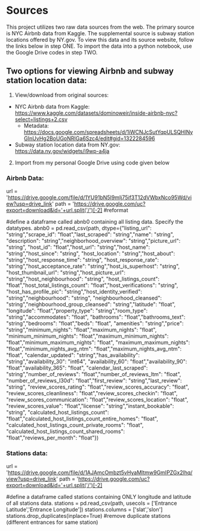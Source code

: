 # Sources
This project utilizes two raw data sources from the web. The primary source is NYC Airbnb data from Kaggle. The supplemental source is subway station locations offered by NY.gov. To view this data and its source website, follow the links below in step ONE. To import the data into a python notebook, use the Google Drive codes in step TWO.

## Two options for viewing Airbnb and subway station location data:
1. View/download from original sources:
  - NYC Airbnb data from Kaggle: https://www.kaggle.com/datasets/dominoweir/inside-airbnb-nyc?select=listings+2.csv
      - Metadata: https://docs.google.com/spreadsheets/d/1iWCNJcSutYqpULSQHlNyGInUvHg2BoUGoNRIGa6Szc4/edit#gid=1322284596
  - Subway station location data from NY.gov: https://data.ny.gov/widgets/i9wp-a4ja
2. Import from my personal Google Drive using code given below


### Airbnb Data:
url = 'https://drive.google.com/file/d/1YU91bN5I9mIj75if3T12dVWbxNco95Wd/view?usp=drive_link'
path = 'https://drive.google.com/uc?export=download&id='+url.split('/')[-2] #reformat

#define a dataframe called abnb0 containing all listing data. Specify the datatypes.
abnb0 = pd.read_csv(path, dtype={"listing_url": "string","scrape_id": "float","last_scraped": "string","name": "string",
                    "description": "string","neighborhood_overview": "string","picture_url": "string",
                    "host_id": "float","host_url": "string","host_name": "string","host_since": "string",
                    "host_location": "string","host_about": "string","host_response_time": "string",
                    "host_response_rate": "string","host_acceptance_rate": "string","host_is_superhost": "string",
                    "host_thumbnail_url": "string","host_picture_url": "string","host_neighbourhood": "string",
                    "host_listings_count": "float","host_total_listings_count": "float","host_verifications": "string",
                    "host_has_profile_pic": "string","host_identity_verified": "string","neighbourhood": "string",
                    "neighbourhood_cleansed": "string","neighbourhood_group_cleansed": "string","latitude": "float",
                    "longitude": "float","property_type": "string","room_type": "string","accommodates": "float",
                    "bathrooms": "float","bathrooms_text": "string","bedrooms": "float","beds": "float",
                    "amenities": "string","price": "string","minimum_nights": "float","maximum_nights": "float",
                    "minimum_minimum_nights": "float","maximum_minimum_nights": "float","minimum_maximum_nights": "float",
                    "maximum_maximum_nights": "float","minimum_nights_avg_ntm": "float","maximum_nights_avg_ntm": "float",
                    "calendar_updated": "string","has_availability": "string","availability_30": "int64",
                    "availability_60": "float","availability_90": "float","availability_365": "float",
                    "calendar_last_scraped": "string","number_of_reviews": "float","number_of_reviews_ltm": "float",
                    "number_of_reviews_l30d": "float","first_review": "string","last_review": "string",
                    "review_scores_rating": "float","review_scores_accuracy": "float",
                    "review_scores_cleanliness": "float","review_scores_checkin": "float",
                    "review_scores_communication": "float","review_scores_location": "float",
                    "review_scores_value": "float","license": "string","instant_bookable": "string",
                    "calculated_host_listings_count": "float","calculated_host_listings_count_entire_homes": "float",
                    "calculated_host_listings_count_private_rooms": "float",
                    "calculated_host_listings_count_shared_rooms": "float","reviews_per_month": "float"})


### Stations data:
url = 'https://drive.google.com/file/d/1AJAmcOmbzt5vHyaMltmw9GmIPZGx2lhq/view?usp=drive_link'
path = 'https://drive.google.com/uc?export=download&id='+url.split('/')[-2]

#define a dataframe called stations containing ONLY longitude and latitude of all stations data.
stations = pd.read_csv(path, usecols = ['Entrance Latitude','Entrance Longitude'])
stations.columns = ['slat','slon']
stations.drop_duplicates(inplace=True) #remove duplicate stations (different entrances for same station)

